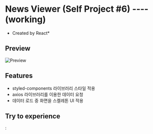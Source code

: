 # News Viewer (Self Project #6) ----(working)
  * Created by React*

## **Preview**
![Preview](https://user-images.githubusercontent.com/53039583/107867568-3c098d80-6ebf-11eb-8eba-a45836613878.png)


## **Features**

  - styled-components 라이브러리 스타일 적용
  - axios 라이브러리를 이용한 데이터 요청 
  - 데이터 로드 중 화면을 스켈레톤 UI 적용  
  
  
  
 ## **Try to experience**
  : 


